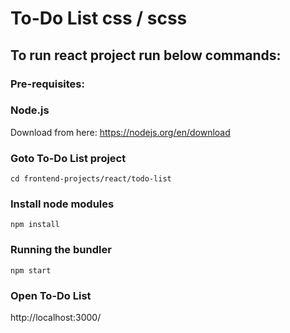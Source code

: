 # To-Do List css / scss

## To run react project run below commands:
### Pre-requisites:

### Node.js 
Download from here: https://nodejs.org/en/download

### Goto To-Do List project
``cd frontend-projects/react/todo-list``

### Install node modules
``npm install``

### Running the bundler
``npm start``

### Open To-Do List
http://localhost:3000/